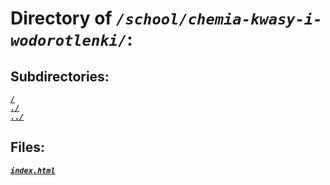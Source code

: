 # Directory of *`/school/chemia-kwasy-i-wodorotlenki/`*:
## Subdirectories:
[***`/`***](/)\
[***`./`***](./)\
[***`../`***](../)
## Files:
[***`index.html`***](index.html)
